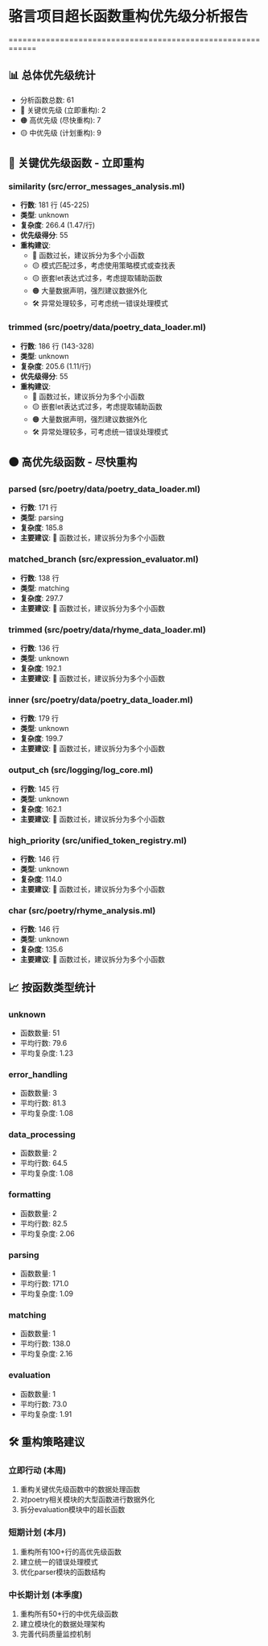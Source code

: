 # 骆言项目超长函数重构优先级分析报告
============================================================

## 📊 总体优先级统计
- 分析函数总数: 61
- 🔴 关键优先级 (立即重构): 2
- 🟠 高优先级 (尽快重构): 7
- 🟡 中优先级 (计划重构): 9

## 🔴 关键优先级函数 - 立即重构
### similarity (src/error_messages_analysis.ml)
- **行数**: 181 行 (45-225)
- **类型**: unknown
- **复杂度**: 266.4 (1.47/行)
- **优先级得分**: 55
- **重构建议**:
  - 🔴 函数过长，建议拆分为多个小函数
  - 🟡 模式匹配过多，考虑使用策略模式或查找表
  - 🟡 嵌套let表达式过多，考虑提取辅助函数
  - 🟠 大量数据声明，强烈建议数据外化
  - 🛠️  异常处理较多，可考虑统一错误处理模式

### trimmed (src/poetry/data/poetry_data_loader.ml)
- **行数**: 186 行 (143-328)
- **类型**: unknown
- **复杂度**: 205.6 (1.11/行)
- **优先级得分**: 55
- **重构建议**:
  - 🔴 函数过长，建议拆分为多个小函数
  - 🟡 嵌套let表达式过多，考虑提取辅助函数
  - 🟠 大量数据声明，强烈建议数据外化
  - 🛠️  异常处理较多，可考虑统一错误处理模式

## 🟠 高优先级函数 - 尽快重构
### parsed (src/poetry/data/poetry_data_loader.ml)
- **行数**: 171 行
- **类型**: parsing
- **复杂度**: 185.8
- **主要建议**: 🔴 函数过长，建议拆分为多个小函数

### matched_branch (src/expression_evaluator.ml)
- **行数**: 138 行
- **类型**: matching
- **复杂度**: 297.7
- **主要建议**: 🔴 函数过长，建议拆分为多个小函数

### trimmed (src/poetry/data/rhyme_data_loader.ml)
- **行数**: 136 行
- **类型**: unknown
- **复杂度**: 192.1
- **主要建议**: 🔴 函数过长，建议拆分为多个小函数

### inner (src/poetry/data/poetry_data_loader.ml)
- **行数**: 179 行
- **类型**: unknown
- **复杂度**: 199.7
- **主要建议**: 🔴 函数过长，建议拆分为多个小函数

### output_ch (src/logging/log_core.ml)
- **行数**: 145 行
- **类型**: unknown
- **复杂度**: 162.1
- **主要建议**: 🔴 函数过长，建议拆分为多个小函数

### high_priority (src/unified_token_registry.ml)
- **行数**: 146 行
- **类型**: unknown
- **复杂度**: 114.0
- **主要建议**: 🔴 函数过长，建议拆分为多个小函数

### char (src/poetry/rhyme_analysis.ml)
- **行数**: 146 行
- **类型**: unknown
- **复杂度**: 135.6
- **主要建议**: 🔴 函数过长，建议拆分为多个小函数

## 📈 按函数类型统计
### unknown
- 函数数量: 51
- 平均行数: 79.6
- 平均复杂度: 1.23

### error_handling
- 函数数量: 3
- 平均行数: 81.3
- 平均复杂度: 1.08

### data_processing
- 函数数量: 2
- 平均行数: 64.5
- 平均复杂度: 1.08

### formatting
- 函数数量: 2
- 平均行数: 82.5
- 平均复杂度: 2.06

### parsing
- 函数数量: 1
- 平均行数: 171.0
- 平均复杂度: 1.09

### matching
- 函数数量: 1
- 平均行数: 138.0
- 平均复杂度: 2.16

### evaluation
- 函数数量: 1
- 平均行数: 73.0
- 平均复杂度: 1.91

## 🛠️  重构策略建议
### 立即行动 (本周)
1. 重构关键优先级函数中的数据处理函数
2. 对poetry相关模块的大型函数进行数据外化
3. 拆分evaluation模块中的超长函数

### 短期计划 (本月)
1. 重构所有100+行的高优先级函数
2. 建立统一的错误处理模式
3. 优化parser模块的函数结构

### 中长期计划 (本季度)
1. 重构所有50+行的中优先级函数
2. 建立模块化的数据处理架构
3. 完善代码质量监控机制